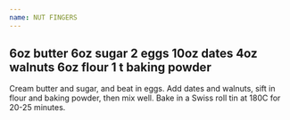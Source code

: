 ```yaml
---
name: NUT FINGERS
---
```

6oz butter
6oz sugar
2 eggs
10oz dates
4oz walnuts
6oz flour
1 t baking powder
---
Cream butter and sugar, and beat in eggs.  Add dates and walnuts, sift in flour and baking powder, then mix well.  Bake in a Swiss roll tin at 180C for 20-25 minutes.

